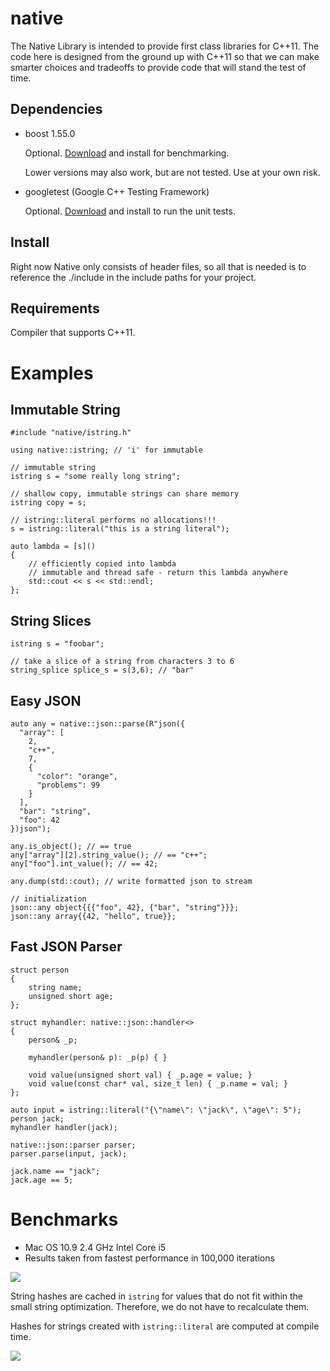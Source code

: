 native
======

The Native Library is intended to provide first class libraries for C++11. The
code here is designed from the ground up with C++11 so that we can make smarter
choices and tradeoffs to provide code that will stand the test of time.

Dependencies
------------

- boost 1.55.0

    Optional. [Download](http://www.boost.org/) and install for benchmarking.

    Lower versions may also work, but are not tested. Use at your own risk.

- googletest (Google C++ Testing Framework)

    Optional. [Download](http://code.google.com/p/googletest/) and install to run the unit tests.

Install
-------

Right now Native only consists of header files, so all that is needed is to
reference the ./include in the include paths for your project.

Requirements
------------

Compiler that supports C++11.

Examples
========

Immutable String
----------------

```
#include "native/istring.h"

using native::istring; // 'i' for immutable

// immutable string
istring s = "some really long string";

// shallow copy, immutable strings can share memory
istring copy = s;

// istring::literal performs no allocations!!!
s = istring::literal("this is a string literal");

auto lambda = [s]()
{
    // efficiently copied into lambda
    // immutable and thread safe - return this lambda anywhere
    std::cout << s << std::endl;
};
```

String Slices
-------------

```
istring s = "foobar";

// take a slice of a string from characters 3 to 6
string_splice splice_s = s(3,6); // "bar"
```

Easy JSON
-----------

```
auto any = native::json::parse(R"json({
  "array": [
    2,
    "c++",
    7,
    {
      "color": "orange",
      "problems": 99
    }
  ],
  "bar": "string",
  "foo": 42
})json");

any.is_object(); // == true
any["array"][2].string_value(); // == "c++";
any["foo"].int_value(); // == 42;

any.dump(std::cout); // write formatted json to stream

// initialization
json::any object{{{"foo", 42}, {"bar", "string"}}};
json::any array{{42, "hello", true}};
```


Fast JSON Parser
----------------

```
struct person
{
    string name;
    unsigned short age;
};

struct myhandler: native::json::handler<>
{
    person& _p;

    myhandler(person& p): _p(p) { }

    void value(unsigned short val) { _p.age = value; }
    void value(const char* val, size_t len) { _p.name = val; }
};

auto input = istring::literal("{\"name\": \"jack\", \"age\": 5");
person jack;
myhandler handler(jack);

native::json::parser parser;
parser.parse(input, jack);

jack.name == "jack";
jack.age == 5;
```

Benchmarks
==========

- Mac OS 10.9 2.4 GHz Intel Core i5
- Results taken from fastest performance in 100,000 iterations

![](https://raw.github.com/syvex/native-wiki/master/benchmark-assign.png)

String hashes are cached in `istring` for values that do not fit within
the small string optimization. Therefore, we do not have to recalculate them.

Hashes for strings created with `istring::literal` are computed at compile time.

![](https://raw.github.com/syvex/native-wiki/master/benchmark-istring-hash.png)
